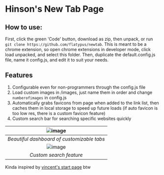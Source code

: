 # Hinson's New Tab Page

## How to use:
First, click the green 'Code' button, download as zip, then unpack, or run <br>
`git clone https://github.com/flatypus/newtab`. 
This is meant to be a chrome extension, so open chrome extensions in developer mode, click load unpacked, and select this folder.
Then, duplicate the default.config.js file, name it config.js, and edit it to suit your needs.

## Features
<ol>
  <li>Configurable even for non-programmers through the config.js file</li>
  <li>Load custom images in /images, just name them in order and change <code>numberofimages</code> in config.js</li>
  <li>Automatically grabs favicons from page when added to the link list, then caches them in local storage to speed up future loads (if auto favicon is too low res, there is a custom favicon feature)</li>
  <li>Custom search bar for searching specific websites quickly</li>
</ol>

| ![image](https://user-images.githubusercontent.com/68029599/186850372-d1cc3c89-0f95-4673-8dbb-bbab553e93cb.png) | 
|:--:| 
| *Beautiful dashboard of customizable tabs* |
| ![image](https://user-images.githubusercontent.com/68029599/186854651-815e20c7-1945-4c00-a799-5854348fed6b.png) | 
| *Custom search feature* |

Kinda inspired by [vincent's start page](https://github.com/vincor-qc/new-startpage) btw<br>
